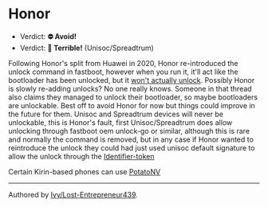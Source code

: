# Honor

- Verdict: **⛔ Avoid!**
- Verdict: **🍅 Terrible!** (Unisoc/Spreadtrum)

Following Honor's split from Huawei in 2020, Honor re-introduced the unlock command in fastboot, however when you run it, it'll act like the bootloader has been unlocked, but it [won't actually unlock][fake unlock]. Possibly Honor is slowly re-adding unlocks? No one really knows. Someone in that thread also claims they managed to unlock their bootloader, so maybe bootloaders are unlockable. Best off to avoid Honor for now but things could improve in the future for them. Unisoc and Spreadtrum devices will never be unlockable, this is Honor's fault, first Unisoc/Spreadtrum does allow unlocking through fastboot oem unlock-go or similar, although this is rare and normally the command is removed, but in any case if Honor wanted to reintroduce the unlock they could had just used unisoc default signature to allow the unlock through the [Identifier-token]

Certain Kirin-based phones can use [PotatoNV]

***
Authored by [Ivy/Lost-Entrepreneur439](https://github.com/lost-entrepreneur439).

[PotatoNV]:../../README.md#kirin
[fake unlock]:https://xdaforums.com/t/unlock-honor-50-bootloader.4495577/
[Identifier-token]:https://www.hovatek.com/forum/thread-32287.html
